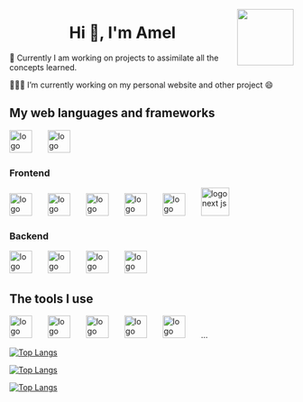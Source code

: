 <img align="right" width="100" height="100" src="https://octodex.github.com/images/femalecodertocat.png"/><h1 align="center">
Hi 👋, I'm Amel</h1>

🌱 Currently I am working on projects to assimilate all the concepts learned.

👩🏻‍🏫 I’m currently working on my personal website and other project 😄

## My web languages and frameworks

<img width="40px" style="margin-right: 10px" title="javascript" alt="logo javascript" src="https://cdn.jsdelivr.net/gh/devicons/devicon/icons/javascript/javascript-original.svg"/>&emsp;
<img width="40px" style="margin-right: 10px" title="typescript" alt="logo typescript" src="https://cdn.jsdelivr.net/gh/devicons/devicon/icons/typescript/typescript-original.svg"/>&emsp;

### Frontend

<img width="40px" style="margin-right: 10px" title="html" alt="logo html" src="https://cdn.jsdelivr.net/gh/devicons/devicon/icons/html5/html5-original.svg"/>&emsp;
<img width="40px" style="margin-right: 10px" title="css3" alt="logo css3" src="https://cdn.jsdelivr.net/gh/devicons/devicon/icons/css3/css3-original.svg"/>&emsp;
<img width="40px" style="margin-right: 10px" title="sass" alt="logo sass" src="https://cdn.jsdelivr.net/gh/devicons/devicon/icons/sass/sass-original.svg"/>&emsp;
<img width="40px" style="margin-right: 10px" title="jQuery" alt="logo jQuery" src="https://cdn.jsdelivr.net/gh/devicons/devicon/icons/jquery/jquery-plain-wordmark.svg"/>&emsp;
<img width="40px" style="margin-right: 10px" title="react" alt="logo react" src="https://cdn.jsdelivr.net/gh/devicons/devicon/icons/react/react-original-wordmark.svg"/>&emsp;
<img width="50px" style="margin-right: 10px" title="next js" alt="logo next js" src="https://gitlab.com/uploads/-/system/project/avatar/35899002/nextjs-boilerplate-logo.png"/>&emsp;

### Backend

<img width="40px" style="margin-right: 10px" title="php" alt="logo php" src="https://cdn.jsdelivr.net/gh/devicons/devicon/icons/php/php-original.svg"/>&emsp;
<img width="40px" style="margin-right: 10px"  title="mySql" alt="logo mySql" src="https://cdn.jsdelivr.net/gh/devicons/devicon/icons/mysql/mysql-original-wordmark.svg"/>&emsp;
<img width="40px" style="margin-right: 10px"  title="express" alt="logo express" src="https://assets.website-files.com/61ca3f775a79ec5f87fcf937/6202fcdee5ee8636a145a41b_1234.png"/>&emsp;
<img width="40px"  title="MongoDB" alt="logo MongoDB" src="https://cdn.jsdelivr.net/gh/devicons/devicon/icons/mongodb/mongodb-original-wordmark.svg"/>&emsp;

<!-- ### Mobile

<img width="40px" height="40px" style="margin-right: 10px"  title="react native" alt="logo react native" src="https://cdn.worldvectorlogo.com/logos/react-native-1.svg"/>&emsp;

### Testing

<img width="40px" style="margin-right: 10px" title="jest" alt="logo jest" src="https://cdn.jsdelivr.net/gh/devicons/devicon/icons/jest/jest-plain.svg"/>&emsp;
<img width="40px" style="margin-right: 10px" title="testing-library" alt="logo testing-library" src="https://testing-library.com/img/octopus-128x128.png"/>


<img width="40px" style="margin-right: 10px"  src="https://cdn.jsdelivr.net/gh/devicons/devicon/icons/drupal/drupal-original-wordmark.svg"/>&emsp;
<img width="60px" style="margin-right: 10px" src="https://cdn.jsdelivr.net/gh/devicons/devicon/icons/nodejs/nodejs-plain-wordmark.svg"/>
-->

## The tools I use

<img width="40px" style="margin-right: 10px" title="vscode" alt="logo vscode" src="https://cdn.jsdelivr.net/gh/devicons/devicon/icons/vscode/vscode-original-wordmark.svg"/>&emsp;
<img width="40px" style="margin-right: 10px" title="git" alt="logo git" src="https://cdn.jsdelivr.net/gh/devicons/devicon/icons/git/git-plain-wordmark.svg"/>&emsp;
<img width="40px" style="margin-right: 10px" title="docker" alt="logo docker" src="https://cdn.jsdelivr.net/gh/devicons/devicon/icons/docker/docker-original-wordmark.svg"/>&emsp;
<img width="40px" style="margin-right: 10px" title="npm" alt="logo npm" src="https://cdn.jsdelivr.net/gh/devicons/devicon/icons/npm/npm-original-wordmark.svg"/>&emsp;
<img width="40px" style="margin-right: 10px" title="composer" alt="logo composer" src="https://cdn.jsdelivr.net/gh/devicons/devicon/icons/composer/composer-original.svg"/>&emsp; ...



[![Top Langs](https://github-readme-stats.vercel.app/api/top-langs/?username=amelmennad)](https://github.com/anuraghazra/github-readme-stats)


[![Top Langs](https://github-readme-stats.vercel.app/api/top-langs/?username=amelmennad&langs_count=8)](https://github.com/anuraghazra/github-readme-stats)

[![Top Langs](https://github-readme-stats.vercel.app/api/top-langs/?username=amelmennadra&layout=compact)](https://github.com/anuraghazra/github-readme-stats)